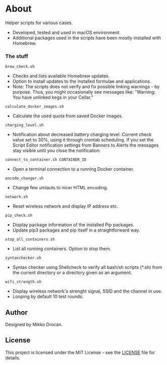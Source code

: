 # About

Helper scripts for various cases.

- Developed, tested and used in macOS environment.
- Additional packages used in the scripts have been mostly installed with Homebrew.

### The stuff

```
brew_check.sh
```
- Checks and lists available Homebrew updates.
- Option to install updates to the installed formulae and applications.
- Note: The scripts does not verify and fix possible linking warnings - by purpose. Thus, you might occasionally see messages like: "Warning: You have unlinked kegs in your Cellar."

```
calculate_docker_images.sh
```
- Calculate the used quota from saved Docker images.

```
charging_level.sh
```
- Notification about decreased battery charging level. Current check value set to 30%, using it through crontab scheduling. If you set the Script Editor notification settings from Banners to Alerts the messages stay visible until you close the notification.

```
connect_to_container.sh CONTAINER_ID
```
- Open a terminal connection to a running Docker container.

```
encode_changer.sh
```
- Change few umlauts to nicer HTML encoding.

```
network.sh
```
- Reset wireless network and display IP address etc.

```
pip_check.sh
```
- Display package information of the installed Pip packages.
- Update pip3 packages and pip itself in a straightforward way.

```
stop_all_containers.sh
```
- List all running containers. Option to stop them.

```
syntaxchecker.sh
```
- Syntax checker using Shellcheck to verify all bash/sh scripts (*.sh) from the current directory or a directory given as an argument.

```
wifi_strength.sh
```
- Display wireless network's strenght signal, SSID and the channel in use.
- Looping by default 10 test rounds.

## Author

Designed by Mikko Drocan.

## License

This project is licensed under the MIT License - see the [LICENSE](LICENSE) file for details.
